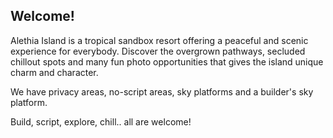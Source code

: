 ## Welcome!

Alethia Island is a tropical sandbox resort offering a peaceful and scenic experience for everybody. Discover the overgrown pathways, secluded chillout spots and many fun photo opportunities that gives the island unique charm and character.

We have privacy areas, no-script areas, sky platforms and a builder's sky platform.

Build, script, explore, chill.. all are welcome!
